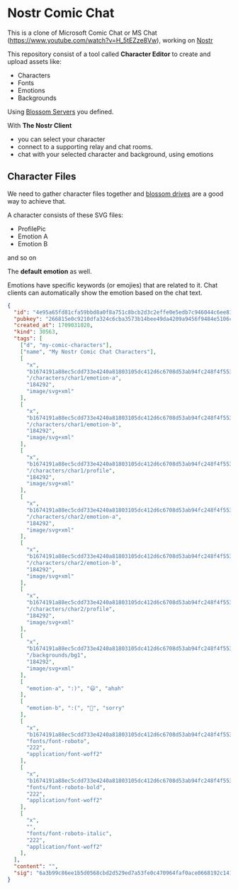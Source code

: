 # Nostr Comic Chat

This is a clone of Microsoft Comic Chat or MS Chat (https://www.youtube.com/watch?v=H_5tEZze8Vw), working on [Nostr](https://fiatjaf.com/nostr.html)

This repository consist of a tool called **Character Editor** to create and upload assets like:
- Characters
- Fonts
- Emotions
- Backgrounds

Using [Blossom Servers](https://github.com/hzrd149/blossom) you defined. 

With **The Nostr Client** 
- you can select your character 
- connect to a supporting relay and chat rooms.
- chat with your selected character and background, using emotions

## Character Files

We need to gather character files together and [blossom drives](https://github.com/hzrd149/blossom-drive/blob/master/docs/drive.md) are a good way to achieve that.

A character consists of these SVG files:

- ProfilePic
- Emotion A
- Emotion B

and so on

The  **default emotion** as well.

Emotions have specific keywords (or emojies) that are related to it. Chat clients can automatically show the emotion based on the chat text.

```json
{
  "id": "4e95a65fd81cfa59bbd8a0f8a751c8bcb2d3c2effe0e5edb7c946044c6ee8193",
  "pubkey": "266815e0c9210dfa324c6cba3573b14bee49da4209a9456f9484e5106cd408a5",
  "created_at": 1709031020,
  "kind": 30563,
  "tags": [
    ["d", "my-comic-characters"],
    ["name", "My Nostr Comic Chat Characters"],
    [
      "x",
      "b1674191a88ec5cdd733e4240a81803105dc412d6c6708d53ab94fc248f4f553",
      "/characters/char1/emotion-a",
      "184292",
      "image/svg+xml"
    ],
    [
      "x",
      "b1674191a88ec5cdd733e4240a81803105dc412d6c6708d53ab94fc248f4f553",
      "/characters/char1/emotion-b",
      "184292",
      "image/svg+xml"
    ],
    [
      "x",
      "b1674191a88ec5cdd733e4240a81803105dc412d6c6708d53ab94fc248f4f553",
      "/characters/char1/profile",
      "184292",
      "image/svg+xml"
    ],
    [
      "x",
      "b1674191a88ec5cdd733e4240a81803105dc412d6c6708d53ab94fc248f4f553",
      "/characters/char2/emotion-a",
      "184292",
      "image/svg+xml"
    ],
    [
      "x",
      "b1674191a88ec5cdd733e4240a81803105dc412d6c6708d53ab94fc248f4f553",
      "/characters/char2/emotion-b",
      "184292",
      "image/svg+xml"
    ],
    [
      "x",
      "b1674191a88ec5cdd733e4240a81803105dc412d6c6708d53ab94fc248f4f553",
      "/characters/char2/profile",
      "184292",
      "image/svg+xml"
    ],
    [
      "x",
      "b1674191a88ec5cdd733e4240a81803105dc412d6c6708d53ab94fc248f4f553",
      "/backgrounds/bg1",
      "184292",
      "image/svg+xml"
    ],
    [
      "emotion-a", ":)", "😃", "ahah"
    ],
    [
      "emotion-b", ":(", "🥲", "sorry"
    ],
    [
      "x",
      "b1674191a88ec5cdd733e4240a81803105dc412d6c6708d53ab94fc248f4f553",
      "fonts/font-roboto",
      "222",
      "application/font-woff2"
    ],
    [
      "x",
      "b1674191a88ec5cdd733e4240a81803105dc412d6c6708d53ab94fc248f4f553",
      "fonts/font-roboto-bold",
      "222",
      "application/font-woff2"
    ],
    [
      "x",
      "",
      "fonts/font-roboto-italic",
      "222",
      "application/font-woff2"
    ],
  ],
  "content": "",
  "sig": "6a3b99c86ee1b5d0568cbd2d529ed7a53fe0c470964faf0ace0668192c141200297f4c81b2fd3f242e2c6d680e39be193ef6f0a25070a70249dab6ce9e7ea99b"
}
```
